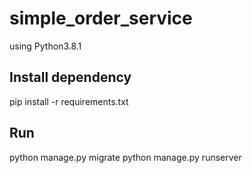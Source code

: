 # simple_order_service

using Python3.8.1

Install dependency
--------------------
pip install -r requirements.txt

Run
---------
python manage.py migrate
python manage.py runserver
